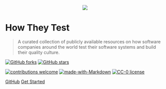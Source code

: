 <p align="center">
 <img src="https://github.com/abhivaikar/howtheytest/blob/master/howtheytest-banner-transparent.png?raw=true" style="max-width:60%"/>
</p>

# How They Test
> A curated collection of publicly available resources on how software companies around the world test their software systems and build their quality culture.

[![GitHub forks](https://img.shields.io/github/forks/Naereen/StrapDown.js.svg?style=social&label=Fork&maxAge=2592000)](https://gitHub.com/abhivaikar/howtheytest/network/) [![GitHub stars](https://img.shields.io/github/stars/abhivaikar/howtheytest.svg?style=social&label=Star&maxAge=2592000)](https://GitHub.com/abhivaikar/howtheytest/stargazers/)

[![contributions welcome](https://img.shields.io/badge/contributions-welcome-brightgreen.svg?style=flat)](https://github.com/dwyl/esta/issues) [![made-with-Markdown](https://img.shields.io/badge/Made%20with-Markdown-1f425f.svg)](http://commonmark.org)  [![CC-0 license](https://img.shields.io/badge/License-CC--0-blue.svg)](https://creativecommons.org/licenses/by-nd/4.0)

[GitHub](https://github.com/abhivaikar/howtheytest/)
[Get Started](#Foreword)
